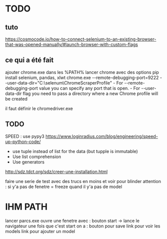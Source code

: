 # TODO

## tuto 
https://cosmocode.io/how-to-connect-selenium-to-an-existing-browser-that-was-opened-manually/#launch-browser-with-custom-flags

## ce qui a été fait
ajouter chrome.exe dans les %PATH%
lancer chrome avec des options
pip install selenium, pandas, xlwt
chrome.exe --remote-debugging-port=9222 --user-data-dir="C:\selenum\ChromeScraperProfile"
    - For --remote-debugging-port value you can specify any port that is open.
    - For --user-data-dir flag you need to pass a directory where a new Chrome profile will be created
  
il faut définir le chromedriver.exe


## TODO
SPEED :
use pypy3
https://www.loginradius.com/blog/engineering/speed-up-python-code/
- use tuple instead of list for the data (but tupple is immutable)
- Use list comprehension
- Use generators

http://sdz.tdct.org/sdz/creer-une-installation.html

faire une serie de test avec des trucs en moins et voir pour blinder
attention : si y'a pas de fenetre = freeze
quand il y'a pas de model

# IHM PATH

lancer parcs.exe
    ouvre une fenetre avec :
    bouton start -> lance le navigateur
        une fois que c'est start on a :
            bouton pour save
            link pour voir les models
            link pour ajouter un model
